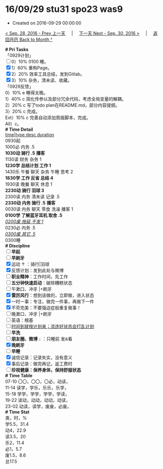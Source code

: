 # 16/09/29 stu31 spo23 was9

- Created on 2016-09-29 00:00:00

[< Sep. 28, 2016 - Prev 上一天](/_archived/lifelogs/2016/09/d28.md) &nbsp; &nbsp; | &nbsp; &nbsp; [下一天 Next - Sep. 30, 2016 >](/_archived/lifelogs/2016/09/d30.md) &nbsp; &nbsp; |  &nbsp; &nbsp; [返回月历 Back to Month ^](/_archived/lifelogs/2016/09/index.md)
<br/><div><div><div><div><div><div><div><b># Pri Tasks</b></div></div><div>「0929计划」</div><div><input type="checkbox"/>0）10% 0100 睡。</div><div><input checked="true" type="checkbox"/>1）60% 重构Page。</div><div><input checked="true" type="checkbox"/>2）20% 效率工具总结，发到Gitlab。</div><div><input checked="true" type="checkbox"/>3）10% 杂务，清未读、收藏。</div></div><div><div><div></div></div></div></div></div><div>「0929反馈」</div><div>0）10% e 睡得太晚。</div></div><div><div>1）40% c 简化传参以及部分冗余代码，考虑全局变量的解耦。</div><div>2）20% c 写了todo plan在README.md，部分内容提纲。</div><div>3）20% c 完成。</div><div>Ext）10% c 完善自动添加周报脚本，完成。</div><div><div>All）c。</div><div><b># Time Detail</b></div></div></div><div><div><div><u>time|type desc duration</u></div><div>0930起</div><div>1000必 内务 .5</div><div><b>1030动 骑行 .5</b> <b>播客</b></div><div>1130读 财务 杂务 1</div><div><b>1230学 总结计划 工作 1</b></div></div><div>1430乐 午餐 聊天 杂务 午睡 思考 2</div><div><b>1830学 工作 反省 总结 4</b></div><div></div></div><div><div>1930读 晚餐 聊天 休息 1</div><div><b>2230动 骑行 羽球 3</b></div><div>2300读 内务 清未读 记录 .5</div><div><b style="">2330动 内务 骑行 .5</b> <b style="">播客</b></div><div><div>0030读 内务 聊天 零食 洗澡 播客 1</div><div><b>0100学 了解蓝牙耳机 取舍 .5</b></div><div><i><u>0200废 拖延 干发 1</u></i></div></div></div><div>0230必 内务 .5</div><div><i><u>0300废 其它 .5</u></i></div><div><div>0300睡</div><div><b># Discipline</b></div></div><div><div><div><b><input type="checkbox"/>早起</b></div><div><input type="checkbox"/><b>早刷牙</b></div></div><div><input checked="true" type="checkbox"/>运动 ↑ ：骑行|羽球</div><div><div><input checked="true" type="checkbox"/>反馈计划：发到此处与微博</div><div><input type="checkbox"/><b>职业精神</b>：工作时间，先工作</div><div><input type="checkbox"/><b>五分钟快速启动</b>：破除糟糕状态</div><div><input type="checkbox"/>午漱口、冲牙 |+刷牙</div><div><input checked="true" type="checkbox"/><b>雷厉风行</b>：想到该做的，立即做，进入状态</div><div><input checked="true" type="checkbox"/><a dir="ltr"/><a dir="ltr"/><a dir="ltr">一时</a>一事：专注，做完一件事，再做下一件</div><div><input checked="true" type="checkbox"/>不苛完美：不要强迫症般重复做事！</div><div><input type="checkbox"/>晚漱口、冲牙 |+刷牙</div><div><input type="checkbox"/>英语：根基</div><div><u><input type="checkbox"/>时间到就按计划来；流连好状态会打乱计划</u></div><div><input type="checkbox"/><b>早洗</b></div><div><b style="font-family:gotham, helvetica, arial, sans-serif;font-size:14px;"><input type="checkbox"/>朋友圈、微博</b> <span style="font-family:gotham, helvetica, arial, sans-serif;font-size:14px;">↓ ：只睡前 发&amp;看</span></div><div><b><input checked="true" type="checkbox"/>晚刷牙</b></div><div><input type="checkbox"/><b>早睡</b></div><div><div><input checked="true" type="checkbox"/>诚信记录：记录失实，没有意义</div><div><input checked="true" type="checkbox"/>事后记录：做完再记，返工费时</div></div><div style="font-family:gotham, helvetica, arial, sans-serif;font-size:14px;"><b><input type="checkbox"/>珍视健康：保养身体，保持舒服状态</b></div><div><b># Time Table</b></div><div>07-10 〇〇，〇〇，〇必，动读，</div><div>11-14 读学，学乐，乐乐，乐学，</div><div>15-18 学学，学学，学学，学读，</div><div>19-22 读动，动动，动动，动读，</div><div>23-02 动读，读学，废废，必废。</div><div><b># Time Stat</b></div><div>类，时，%</div><div>学5.5，31.4</div><div>动4，22.9</div><div>读3.5，20</div><div>乐2，11.4</div><div>必1，5.7</div><div>废1.5，8.6</div><div>总17.5</div>
